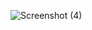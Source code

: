 ![Screenshot (4)](https://github.com/UtkarshShukla-Dev/-2008-2022-IPL-Indian-Premier-League-Database-Analysis-And-Visualization-using-Power-Bi/assets/136150238/601be498-ad2f-47cb-bc99-4d1c0b598d49)

